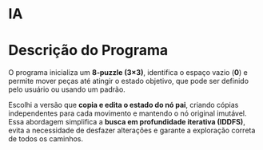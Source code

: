 # IA
# Descrição do Programa

O programa inicializa um **8‑puzzle (3×3)**, identifica o espaço vazio (**0**) e permite mover peças até atingir o estado objetivo, que pode ser definido pelo usuário ou usando um padrão.

Escolhi a versão que **copia e edita o estado do nó pai**, criando cópias independentes para cada movimento e mantendo o nó original imutável. Essa abordagem simplifica a **busca em profundidade iterativa (IDDFS)**, evita a necessidade de desfazer alterações e garante a exploração correta de todos os caminhos.
